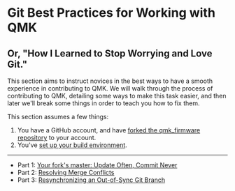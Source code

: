 # Git Best Practices for Working with QMK

## Or, "How I Learned to Stop Worrying and Love Git."

This section aims to instruct novices in the best ways to have a smooth experience in contributing to QMK. We will walk through the process of contributing to QMK, detailing some ways to make this task easier, and then later we'll break some things in order to teach you how to fix them.

This section assumes a few things:

1. You have a GitHub account, and have [forked the qmk_firmware repository](getting_started_github.md) to your account.
2. You've [set up your build environment](newbs_getting_started.md#set-up-your-environment).

---

- Part 1: [Your fork's master: Update Often, Commit Never](newbs_git_using_your_master_branch.md)
- Part 2: [Resolving Merge Conflicts](newbs_git_resolving_merge_conflicts.md)
- Part 3: [Resynchronizing an Out-of-Sync Git Branch](newbs_git_resynchronize_a_branch.md)
